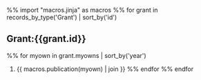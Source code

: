 %% import "macros.jinja" as macros
%% for grant in records_by_type('Grant') | sort_by('id')
## Grant:{{grant.id}}
%% for myown in grant.myowns | sort_by('year')
 1. {{ macros.publication(myown) | join }}
%% endfor
%% endfor

